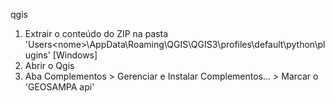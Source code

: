 qgis

1. Extrair o conteúdo do ZIP na pasta 'Users\<nome>\AppData\Roaming\QGIS\QGIS3\profiles\default\python\plugins' [Windows]
2. Abrir o Qgis
3. Aba Complementos > Gerenciar e Instalar Complementos... > Marcar o 'GEOSAMPA api'

